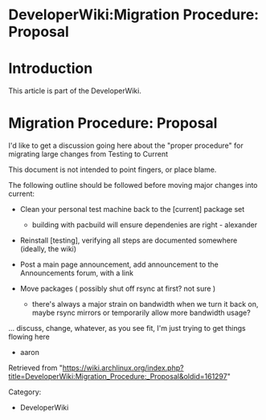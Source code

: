 DeveloperWiki:Migration Procedure: Proposal
===========================================

Introduction
============

This article is part of the DeveloperWiki.

Migration Procedure: Proposal
=============================

I'd like to get a discussion going here about the "proper procedure" for
migrating large changes from Testing to Current

This document is not intended to point fingers, or place blame.

The following outline should be followed before moving major changes
into current:

-   Clean your personal test machine back to the [current] package set
    -   building with pacbuild will ensure dependenies are right -
        alexander

-   Reinstall [testing], verifying all steps are documented somewhere
    (ideally, the wiki)
-   Post a main page announcement, add announcement to the Announcements
    forum, with a link
-   Move packages ( possibly shut off rsync at first? not sure )
    -   there's always a major strain on bandwidth when we turn it back
        on, maybe rsync mirrors or temporarily allow more bandwidth
        usage?

... discuss, change, whatever, as you see fit, I'm just trying to get
things flowing here

- aaron

Retrieved from
"https://wiki.archlinux.org/index.php?title=DeveloperWiki:Migration_Procedure:_Proposal&oldid=161297"

Category:

-   DeveloperWiki
